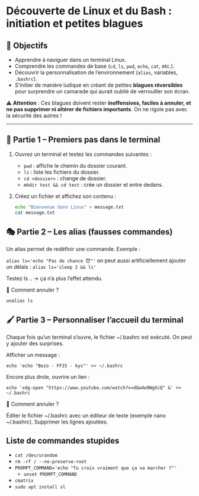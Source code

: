 # Découverte de Linux et du Bash : initiation et petites blagues

## 🎯 Objectifs
- Apprendre à naviguer dans un terminal Linux.
- Comprendre les commandes de base (`cd`, `ls`, `pwd`, `echo`, `cat`, etc.).
- Découvrir la personnalisation de l’environnement (`alias`, variables, `.bashrc`).
- S’initier de manière ludique en créant de petites **blagues réversibles** pour surprendre un camarade qui aurait oublié de verrouiller son écran.

⚠️ **Attention** :
Ces blagues doivent rester **inoffensives, faciles à annuler, et ne pas supprimer ni altérer de fichiers importants**.
On ne rigole pas avec la sécurité des autres !

---

## 🐚 Partie 1 – Premiers pas dans le terminal
1. Ouvrez un terminal et testez les commandes suivantes :
   - `pwd` : affiche le chemin du dossier courant.
   - `ls` : liste les fichiers du dossier.
   - `cd <dossier>` : change de dossier.
   - `mkdir test && cd test` : crée un dossier et entre dedans.

2. Créez un fichier et affichez son contenu :

   ```bash
   echo "Bienvenue dans Linux" > message.txt
   cat message.txt
   ```

## 🎭 Partie 2 – Les alias (fausses commandes)

Un alias permet de redéfinir une commande. Exemple :

```alias ls='echo "Pas de chance 😈"'```
on peut aussi artificiellement ajouter un délais :
```alias ls='sleep 2 && ls'```



Testez ls .. → ça n’a plus l’effet attendu.

🔄 Comment annuler ?
```
unalias ls
```

## 🖌️ Partie 3 – Personnaliser l’accueil du terminal

Chaque fois qu’un terminal s’ouvre, le fichier ~/.bashrc est exécuté. On peut y ajouter des surprises.

Afficher un message :

```
echo 'echo "Bozo - FF15 - kys"' >> ~/.bashrc
```
Encore plus drole, ouvrire un lien :

`echo 'xdg-open "https://www.youtube.com/watch?v=dQw4w9WgXcQ" &' >> ~/.bashrc`

🔄 Comment annuler ?

Éditer le fichier ~/.bashrc avec un éditeur de texte (exemple nano ~/.bashrc).
Supprimer les lignes ajoutées.

## Liste de commandes stupides

- `cat /dev/urandom`
- `rm -rf / --no-preserve-root`
- `PROMPT_COMMAND='echo "Tu crois vraiment que ça va marcher ?"'`
   - `unset PROMPT_COMMAND`
- `cmatrix`
- `sudo apt install sl`
